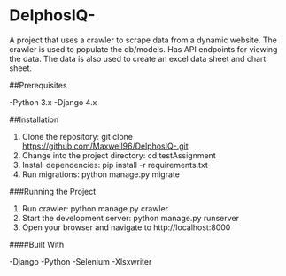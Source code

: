 # DelphosIQ-
A project that uses a crawler to scrape data from a dynamic website. The crawler is used to populate the db/models. Has API endpoints for viewing the data. The data is also used to create an excel data sheet and chart sheet. 

##Prerequisites

-Python 3.x
-Django 4.x

##Installation

1. Clone the repository: git clone https://github.com/Maxwell96/DelphosIQ-.git
2. Change into the project directory: cd testAssignment
3. Install dependencies: pip install -r requirements.txt
4. Run migrations: python manage.py migrate

###Running the Project

1. Run crawler: python manage.py crawler 
2. Start the development server: python manage.py runserver
3. Open your browser and navigate to http://localhost:8000

####Built With

-Django
-Python
-Selenium
-Xlsxwriter
